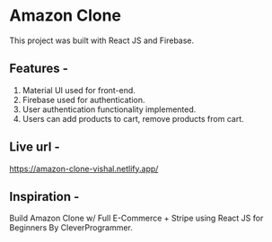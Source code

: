 # Amazon Clone

This project was built with React JS and Firebase.

## Features -

1. Material UI used for front-end.
2. Firebase used for authentication.
3. User authentication functionality implemented.
4. Users can add products to cart, remove products from cart.

## Live url -

https://amazon-clone-vishal.netlify.app/

## Inspiration -

Build Amazon Clone w/ Full E-Commerce + Stripe using React JS for Beginners By CleverProgrammer.
